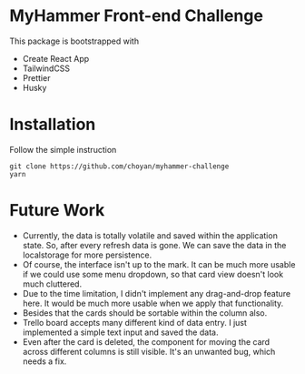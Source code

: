 # MyHammer Front-end Challenge
This package is bootstrapped with 
 - Create React App
 - TailwindCSS
 - Prettier
 - Husky

# Installation
Follow the simple instruction
```
git clone https://github.com/choyan/myhammer-challenge
yarn
```

# Future Work
- Currently, the data is totally volatile and saved within the application state. So, after every refresh data is gone. We can save the data in the localstorage for more persistence.
- Of course, the interface isn't up to the mark. It can be much more usable if we could use some menu dropdown, so that card view doesn't look much cluttered.
- Due to the time limitation, I didn't implement any drag-and-drop feature here. It would be much more usable when we apply that functionality.
- Besides that the cards should be sortable within the column also. 
- Trello board accepts many different kind of data entry. I just implemented a simple text input and saved the data.
- Even after the card is deleted, the component for moving the card across different columns is still visible. It's an unwanted bug, which needs a fix. 
